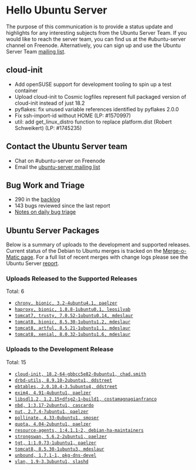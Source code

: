 # Hello Ubuntu Server

The purpose of this communication is to provide a status update and
highlights for any interesting subjects from the Ubuntu Server Team. If
you would like to reach the server team, you can find us at
the #ubuntu-server channel on Freenode. Alternatively, you can sign up
and use the Ubuntu Server Team [mailing list](https://lists.ubuntu.com/mailman/listinfo/ubuntu-server).

## cloud-init

- Add openSUSE support for development tooling to spin up a test container
- Upload cloud-init to Cosmic logfiles represent full packaged version of cloud-init instead of just 18.2
- pyflakes: fix unused variable references identified by pyflakes 2.0.0
- Fix ssh-import-id without HOME (LP: #1570997)
- util: add get_linux_distro function to replace platform.dist (Robert Schweikert) (LP: #1745235)

## Contact the Ubuntu Server team

- Chat on #ubuntu-server on Freenode
- Email the [ubuntu-server mailing list](https://lists.ubuntu.com/mailman/listinfo/ubuntu-server)

## Bug Work and Triage

- 290 in the [backlog]('https://bugs.launchpad.net/~ubuntu-server/+subscribedbugs)
- 143 bugs reviewed since the last report
- [Notes on daily bug triage](https://wiki.ubuntu.com/ServerTeam/KnowledgeBase#Bug_Triage)

## Ubuntu Server Packages

Below is a summary of uploads to the development and supported
releases. Current status of the Debian to Ubuntu merges is tracked on
the [Merge-o-Matic page](https://merges.ubuntu.com/main.html). For a
full list of recent merges with change logs please see the Ubuntu
Server [report](http://reqorts.qa.ubuntu.com/reports/ubuntu-server/merges.html).

### Uploads Released to the Supported Releases

Total: 6

- [`chrony, bionic, 3.2-4ubuntu4.1, paelzer`](https://launchpad.net/ubuntu/+source/chrony/3.2-4ubuntu4.1)
- [`haproxy, bionic, 1.8.8-1ubuntu0.1, leosilvab`](https://launchpad.net/ubuntu/+source/haproxy/1.8.8-1ubuntu0.1)
- [`tomcat7, trusty, 7.0.52-1ubuntu0.14, mdeslaur`](https://launchpad.net/ubuntu/+source/tomcat7/7.0.52-1ubuntu0.14)
- [`tomcat8, bionic, 8.5.30-1ubuntu1.2, mdeslaur`](https://launchpad.net/ubuntu/+source/tomcat8/8.5.30-1ubuntu1.2)
- [`tomcat8, artful, 8.5.21-1ubuntu1.1, mdeslaur`](https://launchpad.net/ubuntu/+source/tomcat8/8.5.21-1ubuntu1.1)
- [`tomcat8, xenial, 8.0.32-1ubuntu1.6, mdeslaur`](https://launchpad.net/ubuntu/+source/tomcat8/8.0.32-1ubuntu1.6)

### Uploads to the Development Release

Total: 15

- [`cloud-init, 18.2-64-gbbcc5e82-0ubuntu1, chad.smith`](https://launchpad.net/ubuntu/+source/cloud-init/18.2-64-gbbcc5e82-0ubuntu1)
- [`drbd-utils, 8.9.10-2ubuntu1, ddstreet`](https://launchpad.net/ubuntu/+source/drbd-utils/8.9.10-2ubuntu1)
- [`ebtables, 2.0.10.4-3.5ubuntu4, ddstreet`](https://launchpad.net/ubuntu/+source/ebtables/2.0.10.4-3.5ubuntu4)
- [`exim4, 4.91-4ubuntu1, paelzer`](https://launchpad.net/ubuntu/+source/exim4/4.91-4ubuntu1)
- [`libsdl1.2, 1.2.15+dfsg2-1~build1, costamagnagianfranco`](https://launchpad.net/ubuntu/+source/libsdl1.2/1.2.15+dfsg2-1~build1)
- [`nbd, 1:3.17-2ubuntu1, cascardo`](https://launchpad.net/ubuntu/+source/nbd/1:3.17-2ubuntu1)
- [`nut, 2.7.4-7ubuntu1, paelzer`](https://launchpad.net/ubuntu/+source/nut/2.7.4-7ubuntu1)
- [`pollinate, 4.33-0ubuntu1, smoser`](https://launchpad.net/ubuntu/+source/pollinate/4.33-0ubuntu1)
- [`quota, 4.04-2ubuntu1, paelzer`](https://launchpad.net/ubuntu/+source/quota/4.04-2ubuntu1)
- [`resource-agents, 1:4.1.1-2, debian-ha-maintainers`](https://launchpad.net/ubuntu/+source/resource-agents/1:4.1.1-2)
- [`strongswan, 5.6.2-2ubuntu1, paelzer`](https://launchpad.net/ubuntu/+source/strongswan/5.6.2-2ubuntu1)
- [`tgt, 1:1.0.73-1ubuntu1, paelzer`](https://launchpad.net/ubuntu/+source/tgt/1:1.0.73-1ubuntu1)
- [`tomcat8, 8.5.30-1ubuntu3, mdeslaur`](https://launchpad.net/ubuntu/+source/tomcat8/8.5.30-1ubuntu3)
- [`unbound, 1.7.1-1, pkg-dns-devel`](https://launchpad.net/ubuntu/+source/unbound/1.7.1-1)
- [`vlan, 1.9-3.3ubuntu1, slashd`](https://launchpad.net/ubuntu/+source/vlan/1.9-3.3ubuntu1)
